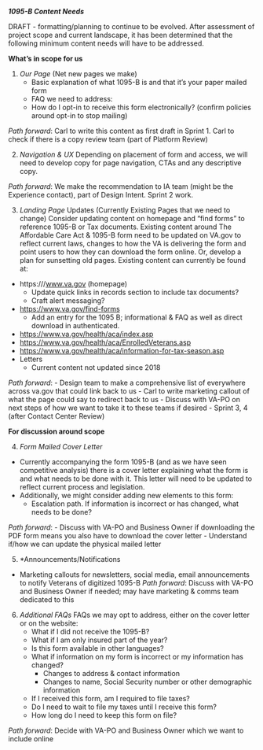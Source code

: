 ***1095-B Content Needs***

DRAFT - formatting/planning to continue to be evolved. 
After assessment of project scope and current landscape, it has been determined that the following minimum content needs will have to be addressed.


**What’s in scope for us**

1) *Our Page* (Net new pages we make)
    - Basic explanation of what 1095-B is and that it’s your paper mailed form
    - FAQ we need to address:
     - How do I opt-in to receive this form electronically? (confirm policies around opt-in to stop mailing)

*Path forward*: Carl to write this content as first draft in Sprint 1. Carl to check if there is a copy review team (part of Platform Review) 

2) *Navigation & UX*
Depending on placement of form and access, we will need to develop copy for page navigation, CTAs and any descriptive copy.

*Path forward*: We make the recommendation to IA team (might be the Experience contact), part of Design Intent. Sprint 2 work.

3) *Landing Page* Updates (Currently Existing Pages that we need to change)
Consider updating content on homepage and “find forms” to reference 1095-B or Tax documents. Existing content around The Affordable Care Act & 1095-B form need to be updated on VA.gov to reflect current laws, changes to how the VA is delivering the form and point users to how they can download the form online. Or, develop a plan for sunsetting old pages. Existing content can currently be found at:
  - https:///www.va.gov (homepage)
    - Update quick links in records section to include tax documents?
    - Craft alert messaging?
  - https://www.va.gov/find-forms
    - Add an entry for the 1095 B; informational & FAQ as well as direct download in authenticated.
  - https://www.va.gov/health/aca/index.asp
  - https://www.va.gov/health/aca/EnrolledVeterans.asp
  - https://www.va.gov/health/aca/information-for-tax-season.asp
  - Letters
    - Current content not updated since 2018

 *Path forward*: 
    - Design team to make a comprehensive list of everywhere across va.gov that could link back to us
    - Carl to write marketing callout of what the page could say to redirect back to us
    - Discuss with VA-PO on next steps of how we want to take it to these teams if desired
    - Sprint 3, 4 (after Contact Center Review)


**For discussion around scope**

4) *Form Mailed Cover Letter*
  - Currently accompanying the form 1095-B (and as we have seen competitive analysis) there is a cover letter explaining what the form is and what needs to be done with it. This letter will need to be updated to reflect current process and legislation.
  - Additionally, we might consider adding new elements to this form:
    - Escalation path. If information is incorrect or has changed, what needs to be done?
 
 *Path forward*: 
      - Discuss with VA-PO and Business Owner if downloading the PDF form means you also have to download the cover letter
      - Understand if/how we can update the physical mailed letter


5) *Announcements/Notifications
  - Marketing callouts for newsletters, social media, email announcements to notify Veterans of digitized 1095-B
    *Path forward*: Discuss with VA-PO and Business Owner if needed; may have marketing & comms team dedicated to this 

6) *Additional FAQs*
    FAQs we may opt to address, either on the cover letter or on the website:
      - What if I did not receive the 1095-B?
      - What if I am only insured part of the year? 
      - Is this form available in other languages?
      - What if information on my form is incorrect or my information has changed?
        - Changes to address & contact information
        - Changes to name, Social Security number or other demographic information
      - If I received this form, am I required to file taxes?
      - Do I need to wait to file my taxes until I receive this form?
      - How long do I need to keep this form on file?
 
 *Path forward*: Decide with VA-PO and Business Owner which we want to include online

